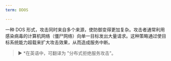 ```yaml
---
term: DDOS

---
```

一种 DOS 形式，攻击同时来自多个来源，使防御变得更加复杂。攻击者通常利用感染病毒的计算机网络（僵尸网络）向单一目标发出大量请求。这种策略通过使目标系统能力超载来扩大攻击效果，从而造成服务中断。

> ► *在英语中，可翻译为 "分布式拒绝服务攻击"。